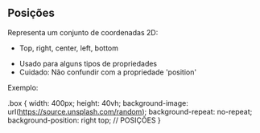 ## Posições

Representa um conjunto de coordenadas 2D:
- Top, right, center, left, bottom 

* Usado para alguns tipos de propriedades
* Cuidado: Não confundir com a propriedade 'position'


Exemplo:

.box {
    width: 400px;
    height: 40vh;
    background-image: url(https://source.unsplash.com/random);
    background-repeat: no-repeat;
    background-position: right top;   // POSIÇÕES
}
